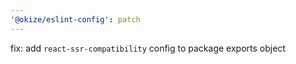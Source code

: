 ```yaml
---
'@okize/eslint-config': patch
---
```


fix: add `react-ssr-compatibility` config to package exports object
